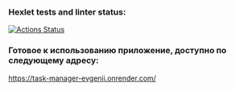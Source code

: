 ### Hexlet tests and linter status:
[![Actions Status](https://github.com/Evgenii-Prokofev/python-project-52/actions/workflows/hexlet-check.yml/badge.svg)](https://github.com/Evgenii-Prokofev/python-project-52/actions)
### Готовое к использованию приложение, доступно по следующему адресу:
https://task-manager-evgenii.onrender.com/
